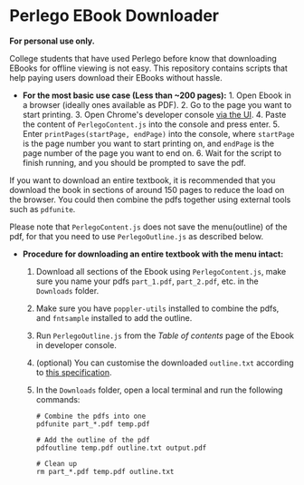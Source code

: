 # Perlego EBook Downloader

**For personal use only.** 

College students that have used Perlego before know that downloading EBooks for offline viewing is not easy. This repository contains scripts that help paying users download their EBooks without hassle. 

 - **For the most basic use case (Less than ~200 pages):** 
			1. Open Ebook in a browser (ideally ones available as PDF). 
			2. Go to the page you want to start printing. 
			3. Open Chrome's developer console [via the UI](https://developers.google.com/web/tools/chrome-devtools/open#chrome).
			4. Paste the content of `PerlegoContent.js` into the console and press enter. 
			5. Enter `printPages(startPage, endPage)` into the console, where `startPage` is the page number you want to start printing on, and `endPage` is the page number of the page you want to end on. 
			6. Wait for the script to finish running, and you should be prompted to save the pdf. 

If you want to download an entire textbook, it is recommended that you download the book in sections of around 150 pages to reduce the load on the browser. You could then combine the pdfs together using external tools such as `pdfunite`. 

Please note that `PerlegoContent.js` does not save the menu(outline) of the pdf, for that you need to use `PerlegoOutline.js` as described below. 

 - **Procedure for downloading an entire textbook with the menu intact:** 
	1. Download all sections of the Ebook using `PerlegoContent.js`, make sure you name your pdfs `part_1.pdf`, `part_2.pdf`, etc. in the `Downloads` folder. 
	2. Make sure you have `poppler-utils` installed to combine the pdfs, and `fntsample` installed to add the outline. 
	3. Run `PerlegoOutline.js` from the *Table of contents* page of the Ebook in developer console. 
	4. (optional) You can customise the downloaded `outline.txt` according to [this specification](http://manpages.ubuntu.com/manpages/bionic/man1/pdfoutline.1.html). 
	5. In the `Downloads` folder, open a local terminal and run the following commands: 

		```
		# Combine the pdfs into one
		pdfunite part_*.pdf temp.pdf
		
		# Add the outline of the pdf
		pdfoutline temp.pdf outline.txt output.pdf

		# Clean up
		rm part_*.pdf temp.pdf outline.txt
		```
